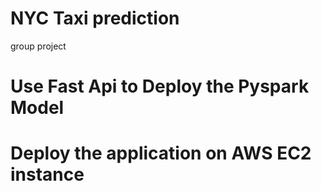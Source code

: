 # NYC Taxi prediction
 group project

# Use Fast Api to Deploy the Pyspark Model
# Deploy the application on AWS EC2 instance
